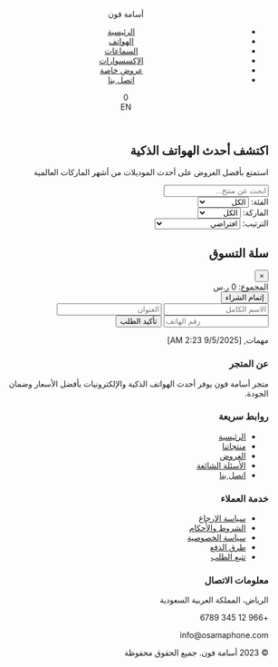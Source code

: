 
<!DOCTYPE html>
<html lang="ar" dir="rtl">
<head>
<meta charset="UTF-8">
<meta name="viewport" content="width=device-width, initial-scale=1.0">
<title>أسامة فون - متجر إلكتروني</title>
<link rel="stylesheet" href="https://cdnjs.cloudflare.com/ajax/libs/font-awesome/6.4.0/css/all.min.css">
<style>
:root {
  --primary: #2D5BFF;
  --secondary: #FF9F43;
  --dark: #1E2A4A;
  --light: #F8FAFC;
  --gray: #E2E8F0;
  --text: #2D3748;
  --text-light: #718096;
  --success: #48BB78;
  --danger: #E53E3E;
}

* {
  box-sizing: border-box;
  margin: 0;
  padding: 0;
}

body {
  font-family: 'Segoe UI', Tahoma, Geneva, Verdana, sans-serif;
  background: var(--light);
  color: var(--text);
  line-height: 1.6;
}

a {
  text-decoration: none;
  color: inherit;
}

.container {
  width: 100%;
  max-width: 1200px;
  margin: 0 auto;
  padding: 0 15px;
}

/* Header Styles */
header {
  background: white;
  box-shadow: 0 2px 10px rgba(0,0,0,0.1);
  padding: 15px 0;
  position: sticky;
  top: 0;
  z-index: 100;
}

.header-content {
  display: flex;
  justify-content: space-between;
  align-items: center;
}

.logo {
  font-size: 1.8rem;
  font-weight: bold;
  color: var(--primary);
}

nav ul {
  display: flex;
  list-style: none;
}

nav ul li {
  margin-left: 20px;
}

nav ul li a {
  font-weight: 500;
  transition: color 0.3s;
}

nav ul li a:hover {
  color: var(--primary);
}

.header-actions {
  display: flex;
  align-items: center;
  gap: 15px;
}

.cart-icon {
  position: relative;
  cursor: pointer;
}

.cart-count {
  position: absolute;
  top: -8px;
  right: -8px;
  background: var(--primary);
  color: white;
  font-size: 0.7rem;
  width: 18px;
  height: 18px;
  border-radius: 50%;
  display: flex;
  justify-content: center;
  align-items: center;
}

.language-switch {
  cursor: pointer;
  padding: 5px 10px;
  border-radius: 4px;
  border: 1px solid var(--gray);
  font-size: 0.9rem;
}

/* Hero Section */
.hero {
  background: linear-gradient(rgba(45, 91, 255, 0.05), rgba(45, 91, 255, 0.1)), url('https://images.unsplash.com/photo-1510557880182-3d4d3cba35a5?ixlib=rb-4.0.3&auto=format&fit=crop&w=1200&q=80');
  background-size: cover;
  background-position: center;
  padding: 80px 0;
  text-align: center;
  margin-bottom: 40px;
}

.hero h1 {
  font-size: 2.5rem;
  color: var(--dark);
  margin-bottom: 15px;
}

.hero p {
  font-size: 1.2rem;
  color: var(--text);
  max-width: 700px;
  margin: 0 auto;
}

/* Filter Section */
.filter-section {
  background: white;
  padding: 20px;
  border-radius: 8px;
  box-shadow: 0 2px 10px rgba(0,0,0,0.05);
  margin-bottom: 30px;
  display: flex;
  flex-wrap: wrap;
  gap: 15px;
  align-items: center;
}

.filter-group {
  display: flex;
  align-items: center;
  gap: 10px;
}

.filter-section input, 
.filter-section select {
  padding: 10px 15px;
  border: 1px solid var(--gray);
  border-radius: 4px;
  font-size: 0.9rem;
  outline: none;
  transition: border-color 0.3s;
}

.filter-section input:focus, 
.filter-section select:focus {
  border-color: var(--primary);
}

.filter-section label {
  font-weight: 500;
}

/* Products Grid */
.products {
  display: grid;
  grid-template-columns: repeat(auto-fill, minmax(250px, 1fr));
  gap: 25px;
  margin-bottom: 50px;
}

.product {
  background: white;
  border-radius: 8px;
  overflow: hidden;
  box-shadow: 0 4px 15px rgba(0,0,0,0.08);
  transition: transform 0.3s, box-shadow 0.3s;
}

.product:hover {
  transform: translateY(-5px);
  box-shadow: 0 6px 20px rgba(0,0,0,0.12);
}

.product-image {
  height: 200px;
  overflow: hidden;
  position: relative;
}

.product-image img {
  width: 100%;
  height: 100%;
  object-fit: cover;
  transition: transform 0.5s;
}

.product:hover .product-image img {
  transform: scale(1.05);
}

.product-badge {
  position: absolute;
  top: 10px;
  left: 10px;
  background: var(--secondary);
  color: white;
  padding: 5px 10px;
  border-radius: 4px;
  font-size: 0.8rem;
  font-weight: 500;
}

.product-info {
  padding: 15px;
}

.product-brand {
  color: var(--primary);
  font-weight: 500;
  margin-bottom: 5px;
  font-size: 0.9rem;
}

.product-name {

مهمات, [9/5/2025 2:23 AM]
font-weight: 600;
  margin-bottom: 10px;
  font-size: 1.1rem;
  height: 50px;
  overflow: hidden;
  display: -webkit-box;
  -webkit-line-clamp: 2;
  -webkit-box-orient: vertical;
}

.product-price {
  font-weight: bold;
  font-size: 1.2rem;
  color: var(--dark);
  margin-bottom: 15px;
}

.product-rating {
  display: flex;
  align-items: center;
  gap: 5px;
  margin-bottom: 15px;
}

.product-rating i {
  color: #FFD700;
  font-size: 0.9rem;
}

.product-actions {
  display: flex;
  justify-content: space-between;
}

.btn {
  padding: 8px 15px;
  border: none;
  border-radius: 4px;
  font-weight: 500;
  cursor: pointer;
  transition: background 0.3s;
}

.btn-primary {
  background: var(--primary);
  color: white;
}

.btn-primary:hover {
  background: #1a46e0;
}

.btn-icon {
  display: flex;
  align-items: center;
  gap: 5px;
}

/* Cart Sidebar */
.cart-sidebar {
  position: fixed;
  top: 0;
  right: -350px;
  width: 350px;
  height: 100%;
  background: white;
  box-shadow: -2px 0 15px rgba(0,0,0,0.1);
  overflow-y: auto;
  transition: right 0.4s ease;
  padding: 20px;
  z-index: 1000;
}

.cart-sidebar.active {
  right: 0;
}

.cart-header {
  display: flex;
  justify-content: space-between;
  align-items: center;
  margin-bottom: 20px;
  padding-bottom: 15px;
  border-bottom: 1px solid var(--gray);
}

.cart-header h2 {
  color: var(--dark);
}

.close-cart {
  background: none;
  border: none;
  font-size: 1.5rem;
  cursor: pointer;
  color: var(--text-light);
}

.cart-item {
  display: flex;
  margin-bottom: 15px;
  padding-bottom: 15px;
  border-bottom: 1px solid var(--gray);
}

.cart-item-image {
  width: 70px;
  height: 70px;
  border-radius: 4px;
  overflow: hidden;
  margin-left: 10px;
}

.cart-item-image img {
  width: 100%;
  height: 100%;
  object-fit: cover;
}

.cart-item-details {
  flex: 1;
}

.cart-item-name {
  font-weight: 500;
  margin-bottom: 5px;
}

.cart-item-price {
  color: var(--primary);
  font-weight: bold;
}

.cart-item-remove {
  background: none;
  border: none;
  color: var(--danger);
  cursor: pointer;
  font-size: 1.1rem;
}

.cart-total {
  margin-top: 20px;
  font-weight: bold;
  text-align: left;
  font-size: 1.2rem;
  padding-top: 15px;
  border-top: 2px solid var(--gray);
}

.checkout-btn {
  display: block;
  width: 100%;
  padding: 12px;
  background: var(--primary);
  color: white;
  border: none;
  border-radius: 4px;
  font-weight: bold;
  cursor: pointer;
  margin-top: 15px;
  transition: background 0.3s;
}

.checkout-btn:hover {
  background: #1a46e0;
}

.checkout-form {
  margin-top: 20px;
  display: none;
}

.checkout-form input {
  width: 100%;
  padding: 10px;
  margin: 8px 0;
  border: 1px solid var(--gray);
  border-radius: 4px;
}

.checkout-form button {
  width: 100%;
  padding: 12px;
  background: var(--success);
  color: white;
  border: none;
  border-radius: 4px;
  font-weight: bold;
  cursor: pointer;
  margin-top: 10px;
}

/* Footer */
footer {
  background: var(--dark);
  color: white;
  padding: 40px 0 20px;
}

.footer-content {
  display: grid;
  grid-template-columns: repeat(auto-fit, minmax(200px, 1fr));
  gap: 30px;
  margin-bottom: 30px;
}

.footer-section h3 {
  font-size: 1.2rem;
  margin-bottom: 15px;
  position: relative;
  padding-bottom: 10px;
}

.footer-section h3::after {
  content: '';
  position: absolute;
  bottom: 0;
  left: 0;
  width: 40px;
  height: 2px;
  background: var(--primary);
}

.footer-section ul {
  list-style: none;
}

.footer-section ul li {
  margin-bottom: 10px;
}

.footer-section ul li a {
  color: #CBD5E0;
  transition: color 0.3s;
}

.footer-section ul li a:hover {
  color: white;
}

.footer-section p {
  color: #CBD5E0;
  margin-bottom: 10px;
}

.social-icons {
  display: flex;
  gap: 15px;
  margin-top: 15px;
}

.social-icons a {
  display: flex;
  justify-content: center;
  align-items: center;
  width: 36px;
  height: 36px;
  background: rgba(255,255,255,0.1);
  border-radius: 50%;
  transition: background 0.3s;
}

.social-icons a:hover {
  background: var(--primary);
}

.footer-bottom {
  text-align: center;

مهمات, [9/5/2025 2:23 AM]
padding-top: 20px;
  border-top: 1px solid rgba(255,255,255,0.1);
  color: #CBD5E0;
  font-size: 0.9rem;
}

/* Responsive Design */
@media (max-width: 768px) {
  .header-content {
    flex-direction: column;
    gap: 15px;
  }
  
  nav ul {
    justify-content: center;
    flex-wrap: wrap;
  }
  
  nav ul li {
    margin: 0 10px 10px;
  }
  
  .filter-section {
    flex-direction: column;
    align-items: stretch;
  }
  
  .filter-group {
    flex-direction: column;
    align-items: stretch;
  }
  
  .products {
    grid-template-columns: repeat(auto-fill, minmax(200px, 1fr));
  }
  
  .cart-sidebar {
    width: 300px;
  }
}

@media (max-width: 480px) {
  .hero h1 {
    font-size: 2rem;
  }
  
  .hero p {
    font-size: 1rem;
  }
  
  .products {
    grid-template-columns: 1fr;
  }
  
  .cart-sidebar {
    width: 100%;
    right: -100%;
  }
}
</style>
</head>
<body>

<header>
  <div class="container">
    <div class="header-content">
      <div class="logo">أسامة فون</div>
      <nav>
        <ul>
          <li><a href="#">الرئيسية</a></li>
          <li><a href="#">الهواتف</a></li>
          <li><a href="#">السماعات</a></li>
          <li><a href="#">الإكسسوارات</a></li>
          <li><a href="#">عروض خاصة</a></li>
          <li><a href="#">اتصل بنا</a></li>
        </ul>
      </nav>
      <div class="header-actions">
        <div class="cart-icon" onclick="toggleCart()">
          <i class="fas fa-shopping-cart"></i>
          <span class="cart-count" id="cartCount">0</span>
        </div>
        <div class="language-switch" onclick="toggleLanguage()">
          <span>EN</span>
        </div>
      </div>
    </div>
  </div>
</header>

<section class="hero">
  <div class="container">
    <h1>اكتشف أحدث الهواتف الذكية</h1>
    <p>استمتع بأفضل العروض على أحدث الموديلات من أشهر الماركات العالمية</p>
  </div>
</section>

<div class="container">
  <section class="filter-section">
    <div class="filter-group">
      <input type="text" id="searchInput" placeholder="ابحث عن منتج..." onkeyup="filterProducts()">
    </div>
    <div class="filter-group">
      <label for="categoryFilter">الفئة:</label>
      <select id="categoryFilter" onchange="filterProducts()">
        <option value="all">الكل</option>
        <option value="phone">هواتف</option>
        <option value="earbuds">سماعات</option>
        <option value="accessory">إكسسوارات</option>
      </select>
    </div>
    <div class="filter-group">
      <label for="brandFilter">الماركة:</label>
      <select id="brandFilter" onchange="filterProducts()">
        <option value="all">الكل</option>
        <option value="samsung">سامسونج</option>
        <option value="apple">أبل</option>
        <option value="xiaomi">شاومي</option>
        <option value="huawei">هواوي</option>
      </select>
    </div>
    <div class="filter-group">
      <label for="sortFilter">الترتيب:</label>
      <select id="sortFilter" onchange="filterProducts()">
        <option value="default">افتراضي</option>
        <option value="price-asc">السعر: من الأقل للأعلى</option>
        <option value="price-desc">السعر: من الأعلى للأقل</option>
        <option value="bestseller">الأكثر مبيعاً</option>
        <option value="rating">الأعلى تقييماً</option>
      </select>
    </div>
  </section>

  <section class="products" id="productsContainer"></section>
</div>

<div id="cartSidebar" class="cart-sidebar">
  <div class="cart-header">
    <h2>سلة التسوق</h2>
    <button class="close-cart" onclick="toggleCart()">&times;</button>
  </div>
  <div id="cartItems"></div>
  <div class="cart-total" id="cartTotal">المجموع: 0 ر.س</div>
  <button class="checkout-btn" onclick="toggleCheckout()">إتمام الشراء</button>
  <form id="checkoutForm" class="checkout-form" onsubmit="submitOrder(event)">
    <input type="text" placeholder="الاسم الكامل" required>
    <input type="text" placeholder="العنوان" required>
    <input type="tel" placeholder="رقم الهاتف" required>
    <button type="submit">تأكيد الطلب</button>
  </form>
</div>

<footer>
  <div class="container">
    <div class="footer-content">

مهمات, [9/5/2025 2:23 AM]
<div class="footer-section">
        <h3>عن المتجر</h3>
        <p>متجر أسامة فون يوفر أحدث الهواتف الذكية والإلكترونيات بأفضل الأسعار وضمان الجودة.</p>
        <div class="social-icons">
          <a href="#"><i class="fab fa-facebook-f"></i></a>
          <a href="#"><i class="fab fa-twitter"></i></a>
          <a href="#"><i class="fab fa-instagram"></i></a>
          <a href="#"><i class="fab fa-youtube"></i></a>
        </div>
      </div>
      <div class="footer-section">
        <h3>روابط سريعة</h3>
        <ul>
          <li><a href="#">الرئيسية</a></li>
          <li><a href="#">منتجاتنا</a></li>
          <li><a href="#">العروض</a></li>
          <li><a href="#">الأسئلة الشائعة</a></li>
          <li><a href="#">اتصل بنا</a></li>
        </ul>
      </div>
      <div class="footer-section">
        <h3>خدمة العملاء</h3>
        <ul>
          <li><a href="#">سياسة الإرجاع</a></li>
          <li><a href="#">الشروط والأحكام</a></li>
          <li><a href="#">سياسة الخصوصية</a></li>
          <li><a href="#">طرق الدفع</a></li>
          <li><a href="#">تتبع الطلب</a></li>
        </ul>
      </div>
      <div class="footer-section">
        <h3>معلومات الاتصال</h3>
        <p><i class="fas fa-map-marker-alt"></i> الرياض، المملكة العربية السعودية</p>
        <p><i class="fas fa-phone"></i> +966 12 345 6789</p>
        <p><i class="fas fa-envelope"></i> info@osamaphone.com</p>
      </div>
    </div>
    <div class="footer-bottom">
      <p>© 2023 أسامة فون. جميع الحقوق محفوظة</p>
    </div>
  </div>
</footer>

<script>
// المنتجات
const products = [
  {id:1, nameAR:'هاتف سامسونج جالاكسي S22', nameEN:'Samsung Galaxy S22', price:2999, category:'phone', brand:'samsung', rating:4.8, bestseller:true, img:'https://images.unsplash.com/photo-1610945265064-0e34e5519bbf?ixlib=rb-4.0.3&auto=format&fit=crop&w=500&q=80'},
  {id:2, nameAR:'آيفون 14 برو', nameEN:'iPhone 14 Pro', price:4499, category:'phone', brand:'apple', rating:4.9, bestseller:true, img:'https://images.unsplash.com/photo-1675862360172-1d2c17ec61c6?ixlib=rb-4.0.3&auto=format&fit=crop&w=500&q=80'},
  {id:3, nameAR:'سماعات ايربودز برو', nameEN:'AirPods Pro', price:899, category:'earbuds', brand:'apple', rating:4.7, bestseller:true, img:'https://images.unsplash.com/photo-1606220588913-b3aacb4d2f46?ixlib=rb-4.0.3&auto=format&fit=crop&w=500&q=80'},
  {id:4, nameAR:'هاتف شاومي 12', nameEN:'Xiaomi 12', price:2499, category:'phone', brand:'xiaomi', rating:4.5, bestseller:false, img:'https://images.unsplash.com/photo-1651058006427-8de62dc5f5c3?ixlib=rb-4.0.3&auto=format&fit=crop&w=500&q=80'},
  {id:5, nameAR:'سماعات سامسونج بودز', nameEN:'Samsung Buds', price:599, category:'earbuds', brand:'samsung', rating:4.3, bestseller:false, img:'https://images.unsplash.com/photo-1590658268037-6bf12165a8df?ixlib=rb-4.0.3&auto=format&fit=crop&w=500&q=80'},
  {id:6, nameAR:'غطاء آيفون جلد', nameEN:'iPhone Leather Case', price:199, category:'accessory', brand:'apple', rating:4.2, bestseller:true, img:'https://images.unsplash.com/photo-1546868871-7041f2a55e12?ixlib=rb-4.0.3&auto=format&fit=crop&w=500&q=80'},
  {id:7, nameAR:'هاتف هواوي P50', nameEN:'Huawei P50', price:2799, category:'phone', brand:'huawei', rating:4.4, bestseller:false, img:'https://images.unsplash.com/photo-1598324789736-4862f39a30c1?ixlib=rb-4.0.3&auto=format&fit=crop&w=500&q=80'},
  {id:8, nameAR:'شاحن لاسلكي', nameEN:'Wireless Charger', price:149, category:'accessory', brand:'samsung', rating:4.1, bestseller:false, img:'https://images.unsplash.com/photo-1609091839311-d5365f2e0c5a?ixlib=rb-4.0.3&auto=format&fit=crop&w=500&q=80'}
];

let cart = [];
let lang = 'ar';

function renderProducts() {
  const container = document.getElementById('productsContainer');
  container.innerHTML = '';
  
  products.forEach(p => {
    const stars = getStarRating(p.rating);
    
    const div = document.createElement('div');
    div.className = 'product';
    div.dataset.category = p.category;
    div.dataset.brand = p.brand;
    div.dataset.price = p.price;
    div.dataset.bestseller = p.bestseller;
    div.dataset.rating = p.

مهمات, [9/5/2025 2:23 AM]
rating;
    
    div.innerHTML = `
      <div class="product-image">
        <img src="${p.img}" alt="${lang === 'ar' ? p.nameAR : p.nameEN}">
        ${p.bestseller ? '<div class="product-badge">الأكثر مبيعاً</div>' : ''}
      </div>
      <div class="product-info">
        <div class="product-brand">${getBrandName(p.brand)}</div>
        <h3 class="product-name">${lang === 'ar' ? p.nameAR : p.nameEN}</h3>
        <div class="product-rating">${stars}</div>
        <div class="product-price">${p.price} ر.س</div>
        <div class="product-actions">
          <button class="btn btn-primary btn-icon" onclick="addToCart(${p.id})">
            <i class="fas fa-shopping-cart"></i> أضف إلى السلة
          </button>
        </div>
      </div>
    `;
    
    container.appendChild(div);
  });
}

function getStarRating(rating) {
  let stars = '';
  const fullStars = Math.floor(rating);
  const hasHalfStar = rating % 1 >= 0.5;
  
  for (let i = 0; i < fullStars; i++) {
    stars += '<i class="fas fa-star"></i>';
  }
  
  if (hasHalfStar) {
    stars += '<i class="fas fa-star-half-alt"></i>';
  }
  
  const emptyStars = 5 - fullStars - (hasHalfStar ? 1 : 0);
  for (let i = 0; i < emptyStars; i++) {
    stars += '<i class="far fa-star"></i>';
  }
  
  return stars;
}

function getBrandName(brandKey) {
  const brands = {
    'samsung': { ar: 'سامسونج', en: 'Samsung' },
    'apple': { ar: 'أبل', en: 'Apple' },
    'xiaomi': { ar: 'شاومي', en: 'Xiaomi' },
    'huawei': { ar: 'هواوي', en: 'Huawei' }
  };
  
  return brands[brandKey] ? brands[brandKey][lang] : brandKey;
}

function filterProducts() {
  const search = document.getElementById('searchInput').value.toLowerCase();
  const category = document.getElementById('categoryFilter').value;
  const brand = document.getElementById('brandFilter').value;
  const sort = document.getElementById('sortFilter').value;
  
  let filtered = products.filter(p => {
    const name = lang === 'ar' ? p.nameAR.toLowerCase() : p.nameEN.toLowerCase();
    const matchesSearch = name.includes(search);
    const matchesCategory = category === 'all' ? true : p.category === category;
    const matchesBrand = brand === 'all' ? true : p.brand === brand;
    
    return matchesSearch && matchesCategory && matchesBrand;
  });
  
  if (sort === 'price-asc') filtered.sort((a, b) => a.price - b.price);
  if (sort === 'price-desc') filtered.sort((a, b) => b.price - a.price);
  if (sort === 'bestseller') filtered.sort((a, b) => b.bestseller - a.bestseller);
  if (sort === 'rating') filtered.sort((a, b) => b.rating - a.rating);
  
  const container = document.getElementById('productsContainer');
  container.innerHTML = '';
  
  filtered.forEach(p => {
    const stars = getStarRating(p.rating);
    
    const div = document.createElement('div');
    div.className = 'product';
    div.innerHTML = `
      <div class="product-image">
        <img src="${p.img}" alt="${lang === 'ar' ? p.nameAR : p.nameEN}">
        ${p.bestseller ? '<div class="product-badge">الأكثر مبيعاً</div>' : ''}
      </div>
      <div class="product-info">
        <div class="product-brand">${getBrandName(p.brand)}</div>
        <h3 class="product-name">${lang === 'ar' ? p.nameAR : p.nameEN}</h3>
        <div class="product-rating">${stars}</div>
        <div class="product-price">${p.price} ر.س</div>
        <div class="product-actions">
          <button class="btn btn-primary btn-icon" onclick="addToCart(${p.id})">
            <i class="fas fa-shopping-cart"></i> ${lang === 'ar' ? 'أضف إلى السلة' : 'Add to Cart'}
          </button>
        </div>
      </div>
    `;
    
    container.appendChild(div);
  });
}

function addToCart(productId) {
  const product = products.find(p => p.id === productId);
  if (product) {
    cart.push({
      id: product.id,
      name: lang === 'ar' ? product.nameAR : product.nameEN,
      price: product.price,
      img: product.img
    });
    updateCartUI();
    
    // إشعار بإضافة المنتج
    alert(`${lang === 'ar' ? 'تمت إضافة' : 'Added'} ${lang === 'ar' ? product.nameAR : product.

مهمات, [9/5/2025 2:23 AM]
nameEN} ${lang === 'ar' ? 'إلى السلة' : 'to cart'}`);
  }
}

function removeFromCart(index) {
  cart.splice(index, 1);
  updateCartUI();
}

function updateCartUI() {
  document.getElementById('cartCount').innerText = cart.length;
  const cartItems = document.getElementById('cartItems');
  const cartTotal = document.getElementById('cartTotal');
  
  cartItems.innerHTML = '';
  let total = 0;
  
  cart.forEach((item, index) => {
    total += item.price;
    cartItems.innerHTML += `
      <div class="cart-item">
        <div class="cart-item-image">
          <img src="${item.img}" alt="${item.name}">
        </div>
        <div class="cart-item-details">
          <div class="cart-item-name">${item.name}</div>
          <div class="cart-item-price">${item.price} ر.س</div>
        </div>
        <button class="cart-item-remove" onclick="removeFromCart(${index})">
          <i class="fas fa-trash"></i>
        </button>
      </div>
    `;
  });
  
  cartTotal.innerText = ${lang === 'ar' ? 'المجموع: ' : 'Total: '}${total} ر.س;
}

function toggleCart() {
  document.getElementById('cartSidebar').classList.toggle('active');
}

function toggleCheckout() {
  const form = document.getElementById('checkoutForm');
  form.style.display = form.style.display === 'block' ? 'none' : 'block';
}

function submitOrder(e) {
  e.preventDefault();
  const name = document.getElementById('checkoutForm').querySelectorAll('input')[0].value;
  const address = document.getElementById('checkoutForm').querySelectorAll('input')[1].value;
  const phone = document.getElementById('checkoutForm').querySelectorAll('input')[2].value;
  let total = 0;
  cart.forEach(item => total += item.price);

  // هنا يمكنك إضافة كود إرسال الطلب إلى الخادم
  alert(`${lang === 'ar' ? 'شكراً لك!' : 'Thank you!'} ${lang === 'ar' ? 'تم استلام طلبك وسنتواصل معك قريباً.' : 'Your order has been received and we will contact you soon.'}`);
  
  document.getElementById('checkoutForm').reset();
  document.getElementById('checkoutForm').style.display = 'none';
  cart = [];
  updateCartUI();
  toggleCart();
}

function toggleLanguage() {
  lang = lang === 'ar' ? 'en' : 'ar';
  document.documentElement.dir = lang === 'ar' ? 'rtl' : 'ltr';
  document.documentElement.lang = lang;
  
  // تحديث النصوص حسب اللغة
  document.querySelector('.logo').innerText = lang === 'ar' ? 'أسامة فون' : 'Osama Phone';
  document.querySelector('nav ul li:nth-child(1) a').innerText = lang === 'ar' ? 'الرئيسية' : 'Home';
  document.querySelector('nav ul li:nth-child(2) a').innerText = lang === 'ar' ? 'الهواتف' : 'Phones';
  document.querySelector('nav ul li:nth-child(3) a').innerText = lang === 'ar' ? 'السماعات' : 'Earbuds';
  document.querySelector('nav ul li:nth-child(4) a').innerText = lang === 'ar' ? 'الإكسسوارات' : 'Accessories';
  document.querySelector('nav ul li:nth-child(5) a').innerText = lang === 'ar' ? 'عروض خاصة' : 'Special Offers';
  document.querySelector('nav ul li:nth-child(6) a').innerText = lang === 'ar' ? 'اتصل بنا' : 'Contact Us';
  
  document.querySelector('.language-switch span').innerText = lang === 'ar' ? 'EN' : 'AR';
  
  document.querySelector('.hero h1').innerText = lang === 'ar' ? 'اكتشف أحدث الهواتف الذكية' : 'Discover the Latest Smartphones';
  document.querySelector('.hero p').innerText = lang === 'ar' ? 'استمتع بأفضل العروض على أحدث الموديلات من أشهر الماركات العالمية' : 'Enjoy the best offers on the latest models from the most famous global brands';
  
  document.getElementById('searchInput').placeholder = lang === 'ar' ? 'ابحث عن منتج...' : 'Search for a product...';
  document.querySelector('label[for="categoryFilter"]').innerText = lang === 'ar' ? 'الفئة:' : 'Category:';
  document.querySelector('label[for="brandFilter"]').innerText = lang === 'ar' ? 'الماركة:' : 'Brand:';
  document.querySelector('label[for="sortFilter"]').innerText = lang === 'ar' ? 'الترتيب:' : 'Sort:';
  
  document.querySelector('#categoryFilter option[value="all"]').innerText = lang === 'ar' ? 'الكل' : 'All';
  document.querySelector('#categoryFilter option[value="phone"]').

مهمات, [9/5/2025 2:23 AM]
innerText = lang === 'ar' ? 'هواتف' : 'Phones';
  document.querySelector('#categoryFilter option[value="earbuds"]').innerText = lang === 'ar' ? 'سماعات' : 'Earbuds';
  document.querySelector('#categoryFilter option[value="accessory"]').innerText = lang === 'ar' ? 'إكسسوارات' : 'Accessories';
  
  document.querySelector('#brandFilter option[value="all"]').innerText = lang === 'ar' ? 'الكل' : 'All';
  
  document.querySelector('#sortFilter option[value="default"]').innerText = lang === 'ar' ? 'افتراضي' : 'Default';
  document.querySelector('#sortFilter option[value="price-asc"]').innerText = lang === 'ar' ? 'السعر: من الأقل للأعلى' : 'Price: Low to High';
  document.querySelector('#sortFilter option[value="price-desc"]').innerText = lang === 'ar' ? 'السعر: من الأعلى للأقل' : 'Price: High to Low';
  document.querySelector('#sortFilter option[value="bestseller"]').innerText = lang === 'ar' ? 'الأكثر مبيعاً' : 'Bestseller';
  document.querySelector('#sortFilter option[value="rating"]').innerText = lang === 'ar' ? 'الأعلى تقييماً' : 'Highest Rated';
  
  document.querySelector('.cart-header h2').innerText = lang === 'ar' ? 'سلة التسوق' : 'Shopping Cart';
  document.querySelector('.checkout-btn').innerText = lang === 'ar' ? 'إتمام الشراء' : 'Checkout';
  
  document.querySelector('#checkoutForm input[type="text"]:nth-child(1)').placeholder = lang === 'ar' ? 'الاسم الكامل' : 'Full Name';
  document.querySelector('#checkoutForm input[type="text"]:nth-child(2)').placeholder = lang === 'ar' ? 'العنوان' : 'Address';
  document.querySelector('#checkoutForm input[type="tel"]').placeholder = lang === 'ar' ? 'رقم الهاتف' : 'Phone Number';
  document.querySelector('#checkoutForm button[type="submit"]').innerText = lang === 'ar' ? 'تأكيد الطلب' : 'Confirm Order';
  
  renderProducts();
  updateCartUI();
}

// تهيئة الصفحة عند التحميل
document.addEventListener('DOMContentLoaded', function() {
  renderProducts();
});
</script>

</body>
</html>
